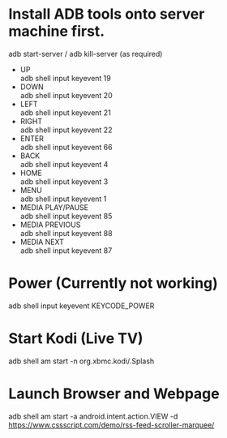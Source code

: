 # Install ADB tools onto server machine first.

adb start-server  /  adb kill-server (as required)

* UP    
adb shell input keyevent 19
* DOWN    
adb shell input keyevent 20
* LEFT    
adb shell input keyevent 21
* RIGHT    
adb shell input keyevent 22
* ENTER    
adb shell input keyevent 66
* BACK    
adb shell input keyevent 4
* HOME    
adb shell input keyevent 3
* MENU    
adb shell input keyevent 1
* MEDIA PLAY/PAUSE    
adb shell input keyevent 85
* MEDIA PREVIOUS     
adb shell input keyevent 88
* MEDIA NEXT     
adb shell input keyevent 87

# Power (Currently not working)
adb shell input keyevent KEYCODE_POWER

# Start Kodi (Live TV)
adb shell am start -n org.xbmc.kodi/.Splash

# Launch Browser and Webpage
adb shell am start -a android.intent.action.VIEW -d https://www.cssscript.com/demo/rss-feed-scroller-marquee/
